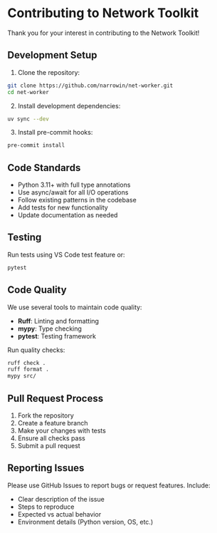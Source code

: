 # Contributing to Network Toolkit

Thank you for your interest in contributing to the Network Toolkit!

## Development Setup

1. Clone the repository:
```bash
git clone https://github.com/narrowin/net-worker.git
cd net-worker
```

2. Install development dependencies:
```bash
uv sync --dev
```

3. Install pre-commit hooks:
```bash
pre-commit install
```

## Code Standards

- Python 3.11+ with full type annotations
- Use async/await for all I/O operations
- Follow existing patterns in the codebase
- Add tests for new functionality
- Update documentation as needed

## Testing

Run tests using VS Code test feature or:
```bash
pytest
```

## Code Quality

We use several tools to maintain code quality:
- **Ruff**: Linting and formatting
- **mypy**: Type checking
- **pytest**: Testing framework

Run quality checks:
```bash
ruff check .
ruff format .
mypy src/
```

## Pull Request Process

1. Fork the repository
2. Create a feature branch
3. Make your changes with tests
4. Ensure all checks pass
5. Submit a pull request

## Reporting Issues

Please use GitHub Issues to report bugs or request features. Include:
- Clear description of the issue
- Steps to reproduce
- Expected vs actual behavior
- Environment details (Python version, OS, etc.)
